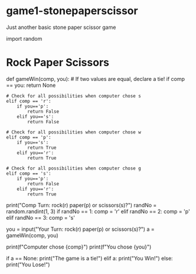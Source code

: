 # game1-stonepaperscissor
Just another basic stone paper scissor game

import random

# Rock Paper Scissors
def gameWin(comp, you):
    # If two values are equal, declare a tie!
    if comp == you:
        return None

    # Check for all possibilities when computer chose s
    elif comp == 'r':
        if you=='p':
            return False
        elif you=='s':
            return False
    
    # Check for all possibilities when computer chose w
    elif comp == 'p':
        if you=='s':
            return True
        elif you=='r':
            return True
    
    # Check for all possibilities when computer chose g
    elif comp == 's':
        if you=='p':
            return False
        elif you=='r':
            return True

print("Comp Turn: rock(r) paper(p) or scissors(s)?")
randNo = random.randint(1, 3) 
if randNo == 1:
    comp = 'r'
elif randNo == 2:
    comp = 'p'
elif randNo == 3:
    comp = 's'

you = input("Your Turn: rock(r) paper(p) or scissors(s)?")
a = gameWin(comp, you)

print(f"Computer chose {comp}")
print(f"You chose {you}")

if a == None:
    print("The game is a tie!")
elif a:
    print("You Win!")
else:
    print("You Lose!")
